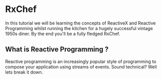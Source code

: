 # RxChef

In this tutorial we will be learning the concepts of ReactiveX and Reactive Programming whilst running the kitchen for a hugely successful vintage 1950s diner. By the end you'll be a fully fledged RxChef.

## What is Reactive Programming ?

Reactive programming is an increasingly popular style of programming to compose your application
using streams of events. Sound technical? Well lets break it down.
